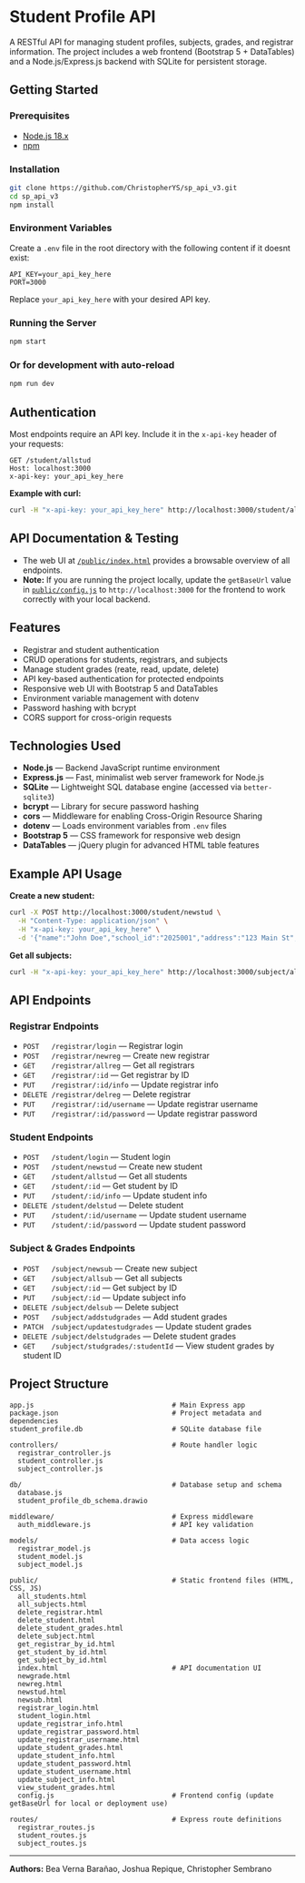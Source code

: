 # Student Profile API


A RESTful API for managing student profiles, subjects, grades, and registrar information. The project includes a web frontend (Bootstrap 5 + DataTables) and a Node.js/Express.js backend with SQLite for persistent storage.

## Getting Started

### Prerequisites
- [Node.js 18.x](https://nodejs.org/)
- [npm](https://www.npmjs.com/)

### Installation
```bash
git clone https://github.com/ChristopherYS/sp_api_v3.git
cd sp_api_v3
npm install
```

### Environment Variables
Create a `.env` file in the root directory with the following content if it doesnt exist:
```env
API_KEY=your_api_key_here
PORT=3000
```
Replace `your_api_key_here` with your desired API key.

### Running the Server
```bash
npm start
```
### Or for development with auto-reload
```bash
npm run dev
```

## Authentication
Most endpoints require an API key. Include it in the `x-api-key` header of your requests:

```http
GET /student/allstud
Host: localhost:3000
x-api-key: your_api_key_here
```

**Example with curl:**
```bash
curl -H "x-api-key: your_api_key_here" http://localhost:3000/student/allstud
```


## API Documentation & Testing

- The web UI at [`/public/index.html`](public/index.html) provides a browsable overview of all endpoints.
- **Note:** If you are running the project locally, update the `getBaseUrl` value in [`public/config.js`](public/config.js) to `http://localhost:3000` for the frontend to work correctly with your local backend.


## Features
- Registrar and student authentication
- CRUD operations for students, registrars, and subjects
- Manage student grades (reate, read, update, delete)
- API key-based authentication for protected endpoints
- Responsive web UI with Bootstrap 5 and DataTables
- Environment variable management with dotenv
- Password hashing with bcrypt
- CORS support for cross-origin requests

## Technologies Used
- **Node.js** — Backend JavaScript runtime environment
- **Express.js** — Fast, minimalist web server framework for Node.js
- **SQLite** — Lightweight SQL database engine (accessed via `better-sqlite3`)
- **bcrypt** — Library for secure password hashing
- **cors** — Middleware for enabling Cross-Origin Resource Sharing
- **dotenv** — Loads environment variables from `.env` files
- **Bootstrap 5** — CSS framework for responsive web design
- **DataTables** — jQuery plugin for advanced HTML table features

## Example API Usage

**Create a new student:**
```bash
curl -X POST http://localhost:3000/student/newstud \
  -H "Content-Type: application/json" \
  -H "x-api-key: your_api_key_here" \
  -d '{"name":"John Doe","school_id":"2025001","address":"123 Main St","email_address":"john@example.com","username":"johndoe","password":"password123","course":"BSCS"}'
```

**Get all subjects:**
```bash
curl -H "x-api-key: your_api_key_here" http://localhost:3000/subject/allsub
```

## API Endpoints

### Registrar Endpoints
- `POST   /registrar/login` — Registrar login
- `POST   /registrar/newreg` — Create new registrar
- `GET    /registrar/allreg` — Get all registrars
- `GET    /registrar/:id` — Get registrar by ID
- `PUT    /registrar/:id/info` — Update registrar info
- `DELETE /registrar/delreg` — Delete registrar
- `PUT    /registrar/:id/username` — Update registrar username
- `PUT    /registrar/:id/password` — Update registrar password

### Student Endpoints
- `POST   /student/login` — Student login
- `POST   /student/newstud` — Create new student
- `GET    /student/allstud` — Get all students
- `GET    /student/:id` — Get student by ID
- `PUT    /student/:id/info` — Update student info
- `DELETE /student/delstud` — Delete student
- `PUT    /student/:id/username` — Update student username
- `PUT    /student/:id/password` — Update student password

### Subject & Grades Endpoints
- `POST   /subject/newsub` — Create new subject
- `GET    /subject/allsub` — Get all subjects
- `GET    /subject/:id` — Get subject by ID
- `PUT    /subject/:id` — Update subject info
- `DELETE /subject/delsub` — Delete subject
- `POST   /subject/addstudgrades` — Add student grades
- `PATCH  /subject/updatestudgrades` — Update student grades
- `DELETE /subject/delstudgrades` — Delete student grades
- `GET    /subject/studgrades/:studentId` — View student grades by student ID

## Project Structure

```
app.js                                  # Main Express app
package.json                            # Project metadata and dependencies
student_profile.db                      # SQLite database file

controllers/                            # Route handler logic
  registrar_controller.js
  student_controller.js
  subject_controller.js

db/                                     # Database setup and schema
  database.js
  student_profile_db_schema.drawio

middleware/                             # Express middleware
  auth_middleware.js                    # API key validation

models/                                 # Data access logic
  registrar_model.js
  student_model.js
  subject_model.js

public/                                 # Static frontend files (HTML, CSS, JS)
  all_students.html
  all_subjects.html
  delete_registrar.html
  delete_student.html
  delete_student_grades.html
  delete_subject.html
  get_registrar_by_id.html
  get_student_by_id.html
  get_subject_by_id.html
  index.html                            # API documentation UI
  newgrade.html
  newreg.html
  newstud.html
  newsub.html
  registrar_login.html
  student_login.html
  update_registrar_info.html
  update_registrar_password.html
  update_registrar_username.html
  update_student_grades.html
  update_student_info.html
  update_student_password.html
  update_student_username.html
  update_subject_info.html
  view_student_grades.html
  config.js                             # Frontend config (update getBaseUrl for local or deployment use)

routes/                                 # Express route definitions
  registrar_routes.js
  student_routes.js
  subject_routes.js
```

---

**Authors:** Bea Verna Barañao, Joshua Repique, Christopher Sembrano